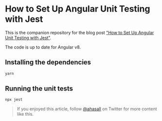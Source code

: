 # How to Set Up Angular Unit Testing with Jest

This is the companion repository for the blog post ["How to Set Up Angular Unit Testing with Jest"](https://www.amadousall.com/how-to-set-up-angular-unit-testing-with-jest).

The code is up to date for Angular v8.

## Installing the dependencies
```bash
yarn
```
## Running the unit tests
```bash
npx jest
```

> If you enjoyed this article, follow [@ahasall](https://twitter.com/ahasall) on Twitter for more content like this.
